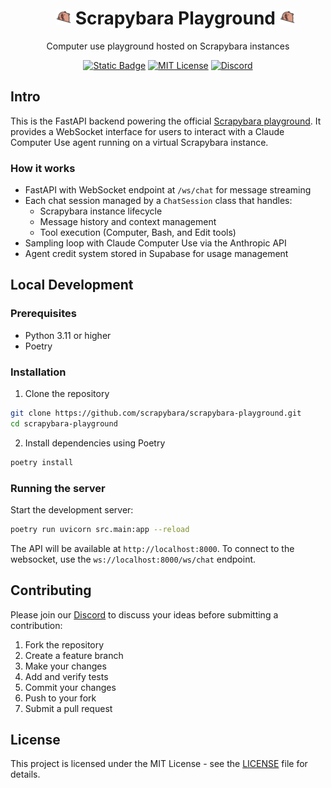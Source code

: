 <div id="toc" align="center">
  <ul style="list-style: none">
    <summary>
      <h1><img src="images/pls.gif" alt="Scrapybara" width="24"> Scrapybara Playground <img src="images/pls.gif" alt="Scrapybara" width="24"></h1>
    </summary>
  </ul>
</div>

<p align="center">
  Computer use playground hosted on Scrapybara instances
</p>

<p align="center">
  <a href="https://scrapybara.com/playground"><img alt="Static Badge" src="https://img.shields.io/badge/Check%20it%20out-6D1CCF"></a>
  <a href="https://github.com/scrapybara/scrapybara-playground/blob/main/license"><img alt="MIT License" src="https://img.shields.io/badge/license-MIT-blue" /></a>
  <a href="https://discord.gg/s4bPUVFXqA"><img alt="Discord" src="https://img.shields.io/badge/Discord-Join%20the%20community-yellow.svg?logo=discord" /></a>
</p>

## Intro

This is the FastAPI backend powering the official [Scrapybara playground](https://scrapybara.com/playground). It provides a WebSocket interface for users to interact with a Claude Computer Use agent running on a virtual Scrapybara instance.

### How it works

- FastAPI with WebSocket endpoint at `/ws/chat` for message streaming
- Each chat session managed by a `ChatSession` class that handles:
  - Scrapybara instance lifecycle
  - Message history and context management
  - Tool execution (Computer, Bash, and Edit tools)
- Sampling loop with Claude Computer Use via the Anthropic API
- Agent credit system stored in Supabase for usage management

## Local Development

### Prerequisites

- Python 3.11 or higher
- Poetry

### Installation

1. Clone the repository

```bash
git clone https://github.com/scrapybara/scrapybara-playground.git
cd scrapybara-playground
```

2. Install dependencies using Poetry

```bash
poetry install
```

### Running the server

Start the development server:

```bash
poetry run uvicorn src.main:app --reload
```

The API will be available at `http://localhost:8000`. To connect to the websocket, use the `ws://localhost:8000/ws/chat` endpoint.

## Contributing

Please join our [Discord](https://discord.gg/s4bPUVFXqA) to discuss your ideas before submitting a contribution:

1. Fork the repository
2. Create a feature branch
3. Make your changes
4. Add and verify tests
5. Commit your changes
6. Push to your fork
7. Submit a pull request

## License

This project is licensed under the MIT License - see the [LICENSE](LICENSE) file for details.

